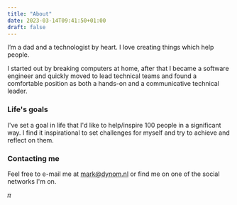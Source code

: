 ```yaml
---
title: "About"
date: 2023-03-14T09:41:50+01:00
draft: false
---
```


I’m a dad and a technologist by heart. I love creating things which help people.

I started out by breaking computers at home, after that I became a software engineer and quickly moved to lead technical teams and found a comfortable position as both a hands-on and a communicative technical leader.

### Life's goals
I've set a goal in life that I'd like to help/inspire 100 people in a significant way. I find it inspirational to set challenges for myself and try to achieve and reflect on them.

### Contacting me
Feel free to e-mail me at mark@dynom.nl or find me on one of the social networks I'm on.



𝜋


